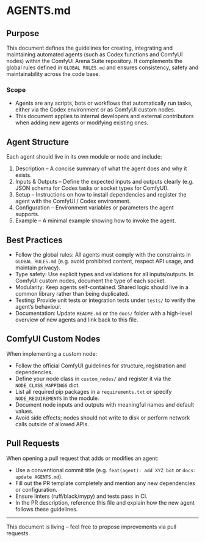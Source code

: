 # AGENTS.md

## Purpose

This document defines the guidelines for creating, integrating and maintaining automated agents (such as Codex functions and ComfyUI nodes) within the ComfyUI Arena Suite repository. It complements the global rules defined in `GLOBAL RULES.md` and ensures consistency, safety and maintainability across the code base.

### Scope

- Agents are any scripts, bots or workflows that automatically run tasks, either via the Codex environment or as ComfyUI custom nodes.
- This document applies to internal developers and external contributors when adding new agents or modifying existing ones.

## Agent Structure

Each agent should live in its own module or node and include:

1. Description – A concise summary of what the agent does and why it exists.
2. Inputs & Outputs – Define the expected inputs and outputs clearly (e.g. JSON schema for Codex tasks or socket types for ComfyUI).
3. Setup – Instructions on how to install dependencies and register the agent with the ComfyUI / Codex environment.
4. Configuration – Environment variables or parameters the agent supports.
5. Example – A minimal example showing how to invoke the agent.

## Best Practices

- Follow the global rules: All agents must comply with the constraints in `GLOBAL RULES.md` (e.g. avoid prohibited content, respect API usage, and maintain privacy).
- Type safety: Use explicit types and validations for all inputs/outputs. In ComfyUI custom nodes, document the type of each socket.
- Modularity: Keep agents self-contained. Shared logic should live in a common library rather than being duplicated.
- Testing: Provide unit tests or integration tests under `tests/` to verify the agent’s behaviour.
- Documentation: Update `README.md` or the `docs/` folder with a high-level overview of new agents and link back to this file.

## ComfyUI Custom Nodes

When implementing a custom node:

- Follow the official ComfyUI guidelines for structure, registration and dependencies.
- Define your node class in `custom_nodes/` and register it via the `NODE_CLASS_MAPPINGS` dict.
- List all required pip packages in a `requirements.txt` or specify `NODE_REQUIREMENTS` in the module.
- Document node inputs and outputs with meaningful names and default values.
- Avoid side effects; nodes should not write to disk or perform network calls outside of allowed APIs.

## Pull Requests

When opening a pull request that adds or modifies an agent:

- Use a conventional commit title (e.g. `feat(agent): add XYZ bot` or `docs: update AGENTS.md`).
- Fill out the PR template completely and mention any new dependencies or configuration.
- Ensure linters (ruff/black/mypy) and tests pass in CI.
- In the PR description, reference this file and explain how the new agent follows these guidelines.

---

This document is living – feel free to propose improvements via pull requests.

